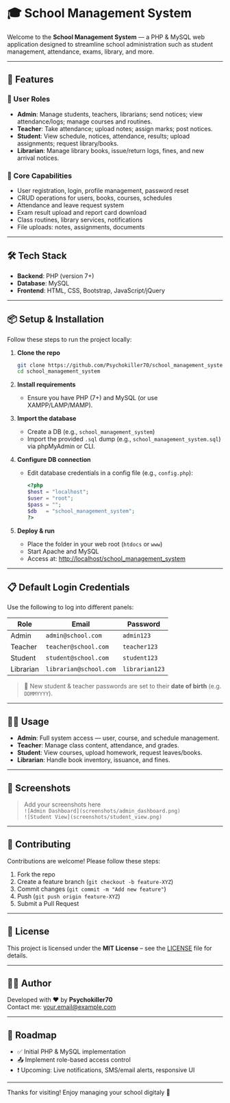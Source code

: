 # 🎓 School Management System

Welcome to the **School Management System** — a PHP & MySQL web application designed to streamline school administration such as student management, attendance, exams, library, and more.

---

## 🚀 Features

### 👥 User Roles
- **Admin**: Manage students, teachers, librarians; send notices; view attendance/logs; manage courses and routines.
- **Teacher**: Take attendance; upload notes; assign marks; post notices.
- **Student**: View schedule, notices, attendance, results; upload assignments; request library/books.
- **Librarian**: Manage library books, issue/return logs, fines, and new arrival notices.

### 🎯 Core Capabilities
- User registration, login, profile management, password reset
- CRUD operations for users, books, courses, schedules
- Attendance and leave request system
- Exam result upload and report card download
- Class routines, library services, notifications
- File uploads: notes, assignments, documents

---

## 🛠️ Tech Stack

- **Backend**: PHP (version 7+)
- **Database**: MySQL
- **Frontend**: HTML, CSS, Bootstrap, JavaScript/jQuery

---

## 📦 Setup & Installation

Follow these steps to run the project locally:

1. **Clone the repo**
    ```bash
    git clone https://github.com/Psychokiller70/school_management_system.git
    cd school_management_system
    ```

2. **Install requirements**
    - Ensure you have PHP (7+) and MySQL (or use XAMPP/LAMP/MAMP).

3. **Import the database**
    - Create a DB (e.g., `school_management_system`)
    - Import the provided `.sql` dump (e.g., `school_management_system.sql`) via phpMyAdmin or CLI.

4. **Configure DB connection**
    - Edit database credentials in a config file (e.g., `config.php`):
      ```php
      <?php
      $host = "localhost";
      $user = "root";
      $pass = "";
      $db   = "school_management_system";
      ?>
      ```

5. **Deploy & run**
    - Place the folder in your web root (`htdocs` or `www`)
    - Start Apache and MySQL
    - Access at: [http://localhost/school_management_system](http://localhost/school_management_system)

---

## 📋 Default Login Credentials

Use the following to log into different panels:

| Role      | Email                   | Password     |
|-----------|--------------------------|--------------|
| Admin     | `admin@school.com`       | `admin123`   |
| Teacher   | `teacher@school.com`     | `teacher123` |
| Student   | `student@school.com`     | `student123` |
| Librarian | `librarian@school.com`   | `librarian123` |

> 🔐 New student & teacher passwords are set to their **date of birth** (e.g. `DDMMYYYY`).

---

## 🧑‍💻 Usage

- **Admin**: Full system access — user, course, and schedule management.
- **Teacher**: Manage class content, attendance, and grades.
- **Student**: View courses, upload homework, request leaves/books.
- **Librarian**: Handle book inventory, issuance, and fines.

---

## 📸 Screenshots

> Add your screenshots here  
> `![Admin Dashboard](screenshots/admin_dashboard.png)`  
> `![Student View](screenshots/student_view.png)`

---

## 🤝 Contributing

Contributions are welcome! Please follow these steps:
1. Fork the repo
2. Create a feature branch (`git checkout -b feature-XYZ`)
3. Commit changes (`git commit -m "Add new feature"`)
4. Push (`git push origin feature-XYZ`)
5. Submit a Pull Request

---

## 📄 License

This project is licensed under the **MIT License** – see the [LICENSE](LICENSE) file for details.

---

## 👨‍💻 Author

Developed with ❤️ by **Psychokiller70**  
Contact me: your.email@example.com

---

## 🧭 Roadmap

- ✅ Initial PHP & MySQL implementation
- 📤 Implement role-based access control
- ❗ Upcoming: Live notifications, SMS/email alerts, responsive UI

---

Thanks for visiting! Enjoy managing your school digitaly 🎉
